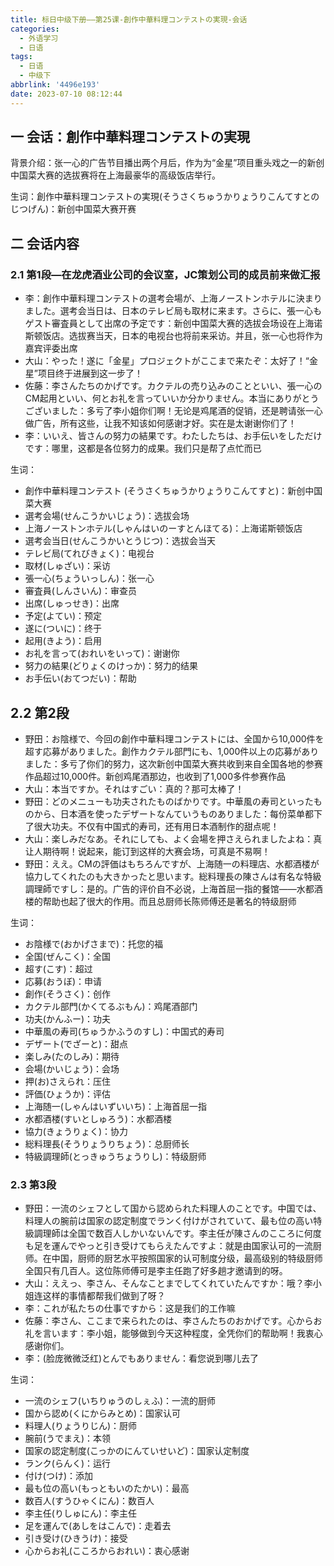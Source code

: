 ```yaml
---
title: 标日中级下册——第25课-創作中華料理コンテストの実現-会话
categories:
  - 外语学习
  - 日语
tags:
  - 日语
  - 中级下
abbrlink: '4496e193'
date: 2023-07-10 08:12:44
---
```

## 一 会话：創作中華料理コンテストの実現

背景介绍：张一心的广告节目播出两个月后，作为为“金星”项目重头戏之一的新创中国菜大赛的选拔赛将在上海最豪华的高级饭店举行。

生词：創作中華料理コンテストの実現(そうさくちゅうかりょうりこんてすとのじつげん)：新创中国菜大赛开赛

<!--more-->

## 二 会话内容

### 2.1 第1段—在龙虎酒业公司的会议室，JC策划公司的成员前来做汇报

* 李：創作中華料理コンテストの選考会場が、上海ノーストンホテルに決まりました。選考会当日は、日本のテレビ局も取材に来ます。さらに、張一心もゲスト審査員として出席の予定です：新创中国菜大赛的选拔会场设在上海诺斯顿饭店。选拔赛当天，日本的电视台也将前来采访。并且，张一心也将作为嘉宾评委出席
* 大山：やった！遂に「金星」プロジェクトがここまで来たぞ：太好了！“金星”项目终于进展到这一步了！
* 佐藤：李さんたちのかげです。カクテルの売り込みのことといい、張一心のCM起用といい、何とお礼を言っていいか分かりません。本当にありがとうございました：多亏了李小姐你们啊！无论是鸡尾酒的促销，还是聘请张一心做广告，所有这些，让我不知该如何感谢才好。实在是太谢谢你们了！
* 李：いいえ、皆さんの努力の結果です。わたしたちは、お手伝いをしただけです：哪里，这都是各位努力的成果。我们只是帮了点忙而已

生词：

* 創作中華料理コンテスト (そうさくちゅうかりょうりこんてすと)：新创中国菜大赛
* 選考会場(せんこうかいじょう)：选拔会场
* 上海ノーストンホテル(しゃんはいのーすとんほてる)：上海诺斯顿饭店
* 選考会当日(せんこうかいとうじつ)：选拔会当天
* テレビ局(てれびきょく)：电视台
* 取材(しゅざい)：采访
* 張一心(ちょういっしん)：张一心
* 審査員(しんさいん)：审查员
* 出席(しゅっせき)：出席
* 予定(よてい)：预定
* 遂に(ついに)：终于
* 起用(きよう)：启用
* お礼を言って(おれいをいって)：谢谢你
* 努力の結果(どりょくのけっか)：努力的结果
* お手伝い(おてつだい)：帮助

## 2.2 第2段

* 野田：お陰様で、今回の創作中華料理コンテストには、全国から10,000件を超す応募がありました。創作カクテル部門にも、1,000件以上の応募がありました：多亏了你们的努力，这次新创中国菜大赛共收到来自全国各地的参赛作品超过10,000件。新创鸡尾酒那边，也收到了1,000多件参赛作品
* 大山：本当ですか。それはすごい：真的？那可太棒了！
* 野田：どのメニューも功夫されたものばかりです。中華風の寿司といったものから、日本酒を使ったデザートなんていうものありました：每份菜单都下了很大功夫。不仅有中国式的寿司，还有用日本酒制作的甜点呢！
* 大山：楽しみだなあ。それにしても、よく会場を押さえられましたよね：真让人期待啊！说起来，能订到这样的大赛会场，可真是不易啊！
* 野田：ええ。CMの評価はもちろんですが、上海随一の料理店、水都酒楼が協力してくれたのも大きかったと思います。総料理長の陳さんは有名な特級調理師ですし：是的。广告的评价自不必说，上海首屈一指的餐馆——水都酒楼的帮助也起了很大的作用。而且总厨师长陈师傅还是著名的特级厨师

生词：

* お陰様で(おかげさまで)：托您的福
* 全国(ぜんこく)：全国
* 超す(こす)：超过
* 応募(おうぼ)：申请
* 創作(そうさく)：创作
* カクテル部門(かくてるぶもん)：鸡尾酒部门
* 功夫(かんふー)：功夫
* 中華風の寿司(ちゅうかふうのすし)：中国式的寿司
* デザート(でざーと)：甜点
* 楽しみ(たのしみ)：期待
* 会場(かいじょう)：会场
* 押(お)さえられ：压住
* 評価(ひょうか)：评估
* 上海随一(しゃんはいずいいち)：上海首屈一指
* 水都酒楼(すいとしゅろう)：水都酒楼
* 協力(きょうりょく)：协力
* 総料理長(そうりょうりちょう)：总厨师长
* 特級調理師(とっきゅうちょうりし)：特级厨师

### 2.3 第3段

* 野田：一流のシェフとして国から認められた料理人のことです。中国では、料理人の腕前は国家の認定制度でランく付けがされていて、最も位の高い特級調理師は全国で数百人しかいないんです。李主任が陳さんのこころに何度も足を運んでやっと引き受けてもらえたんですよ：就是由国家认可的一流厨师。在中国，厨师的厨艺水平按照国家的认可制度分级，最高级别的特级厨师全国只有几百人。这位陈师傅可是李主任跑了好多趟才邀请到的呀。
* 大山：ええっ、李さん、そんなことまでしてくれていたんですか：哦？李小姐连这样的事情都帮我们做到了呀？
* 李：これが私たちの仕事ですから：这是我们的工作嘛
* 佐藤：李さん、ここまで来られたのは、李さんたちのおかげです。心からお礼を言います：李小姐，能够做到今天这种程度，全凭你们的帮助啊！我衷心感谢你们。
* 李：(脸庞微微泛红)とんでもありません：看您说到哪儿去了

生词：

* 一流のシェフ(いちりゅうのしぇふ)：一流的厨师
* 国から認め(くにからみとめ)：国家认可
* 料理人(りょうりじん)：厨师
* 腕前(うでまえ)：本领
* 国家の認定制度(こっかのにんていせいど)：国家认定制度
* ランク(らんく)：运行
* 付け(つけ)：添加
* 最も位の高い(もっともいのたかい)：最高
* 数百人(すうひゃくにん)：数百人
* 李主任(りしゅにん)：李主任
* 足を運んで(あしをはこんで)：走着去
* 引き受け(ひきうけ)：接受
* 心からお礼(こころからおれい)：衷心感谢

